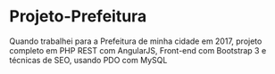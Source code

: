 # Projeto-Prefeitura
Quando trabalhei para a Prefeitura de minha cidade em 2017, projeto completo em PHP REST com AngularJS, Front-end com Bootstrap 3 e técnicas de SEO, usando PDO com MySQL
